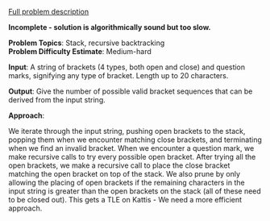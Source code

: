[Full problem description](https://mausa21.kattis.com/problems/bracketpairing)

**Incomplete - solution is algorithmically sound but too slow.**

**Problem Topics**: Stack, recursive backtracking  
**Problem Difficulty Estimate**: Medium-hard

**Input**: A string of brackets (4 types, both open and close) and question marks, signifying any type of bracket.  Length up to 20 characters.

**Output**:  Give the number of possible valid bracket sequences that can be derived from the input string. 

**Approach**: 

We iterate through the input string, pushing open brackets to the stack, popping them when we encounter matching close brackets, and terminating when we find an invalid bracket.  When we encounter a question mark, we make recursive calls to try every possible open bracket.  After trying all the open brackets, we make a recursive call to place the close bracket matching the open bracket on top of the stack.  We also prune by only allowing the placing of open brackets if the remaining characters in the input string is greater than the open brackets on the stack (all of these need to be closed out).  This gets a TLE on Kattis - We need a more efficient approach.
